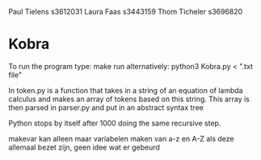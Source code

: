 Paul Tielens s3612031
Laura Faas s3443159
Thom Ticheler s3696820

# Kobra

To run the program type:
make run
alternatively:
python3 Kobra.py < ".txt file" 

In token.py is a function that takes in a string of an equation of lambda calculus and makes an array of tokens based on this string. 
This array is then parsed in parser.py and put in an abstract syntax tree

Python stops by itself after 1000 doing the same recursive step.

makevar kan alleen maar variabelen maken van a-z en A-Z als deze allemaal bezet zijn, geen idee wat er gebeurd